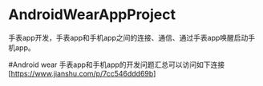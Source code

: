 # AndroidWearAppProject
手表app开发，手表app和手机app之间的连接、通信、通过手表app唤醒启动手机app。

#Android wear 手表app和手机app的开发问题汇总可以访问如下连接
[https://www.jianshu.com/p/7cc546ddd69b]
